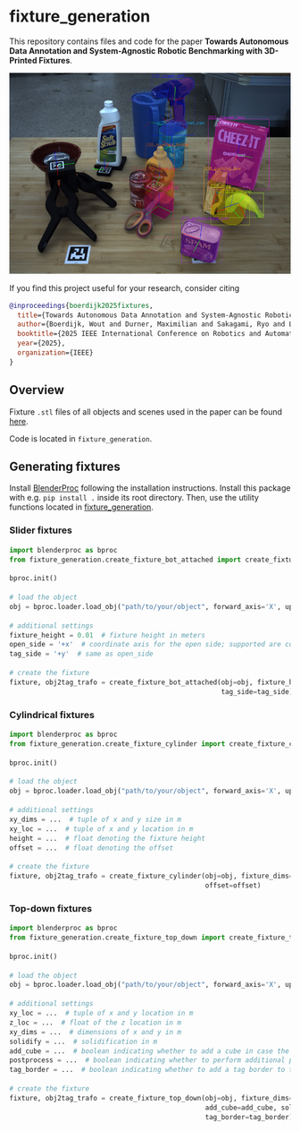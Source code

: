 # fixture_generation

This repository contains files and code for the paper **Towards Autonomous Data Annotation and System-Agnostic Robotic Benchmarking with 3D-Printed Fixtures**.

<p align="center">
<img src='figure.png' width='600'>
<p>


If you find this project useful for your research, consider citing
```bibtex
@inproceedings{boerdijk2025fixtures,
  title={Towards Autonomous Data Annotation and System-Agnostic Robotic Benchmarking with 3D-Printed Fixtures},
  author={Boerdijk, Wout and Durner, Maximilian and Sakagami, Ryo and Lehner, Peter and Triebel, Rudolph},
  booktitle={2025 IEEE International Conference on Robotics and Automation (ICRA)},
  year={2025},
  organization={IEEE}
}
```

## Overview

Fixture `.stl` files of all objects and scenes used in the paper can be found [here](fixture_files).

Code is located in `fixture_generation`.

## Generating fixtures

Install [BlenderProc](https://github.com/DLR-RM/BlenderProc) following the installation instructions.
Install this package with e.g. `pip install .` inside its root directory.
Then, use the utility functions located in [fixture_generation](fixture_generation).

### Slider fixtures

```python
import blenderproc as bproc
from fixture_generation.create_fixture_bot_attached import create_fixture_bot_attached

bproc.init()

# load the object
obj = bproc.loader.load_obj("path/to/your/object", forward_axis='X', up_axis='Z')[0]

# additional settings
fixture_height = 0.01  # fixture height in meters
open_side = '+x'  # coordinate axis for the open side; supported are combinations of +/- and x/y
tag_side = '+y'  # same as open_side

# create the fixture
fixture, obj2tag_trafo = create_fixture_bot_attached(obj=obj, fixture_height=fixture_height, open_side=open_side, 
                                                     tag_side=tag_side)
```

### Cylindrical fixtures

```python
import blenderproc as bproc
from fixture_generation.create_fixture_cylinder import create_fixture_cylinder

bproc.init()

# load the object
obj = bproc.loader.load_obj("path/to/your/object", forward_axis='X', up_axis='Z')[0]

# additional settings
xy_dims = ...  # tuple of x and y size in m
xy_loc = ...  # tuple of x and y location in m
height = ...  # float denoting the fixture height
offset = ...  # float denoting the offset

# create the fixture
fixture, obj2tag_trafo = create_fixture_cylinder(obj=obj, fixture_dims=xy_dims, fixture_loc=xy_loc, fixture_height=height,
                                                 offset=offset)
```

### Top-down fixtures

```python
import blenderproc as bproc
from fixture_generation.create_fixture_top_down import create_fixture_top_down

bproc.init()

# load the object
obj = bproc.loader.load_obj("path/to/your/object", forward_axis='X', up_axis='Z')[0]

# additional settings
xy_loc = ...  # tuple of x and y location in m
z_loc = ...  # float of the z location in m
xy_dims = ...  # dimensions of x and y in m
solidify = ...  # solidification in m
add_cube = ...  # boolean indicating whether to add a cube in case the fixture is not larger than the object
postprocess = ...  # boolean indicating whether to perform additional postprocessing for clean-up
tag_border = ...  # boolean indicating whether to add a tag border to the fixture

# create the fixture
fixture, obj2tag_trafo = create_fixture_top_down(obj=obj, fixture_dims=xy_dims, fixture_loc=xy_loc, z_loc=z_loc,
                                                 add_cube=add_cube, solidify=solidify, postprocess=postprocess, 
                                                 tag_border=tag_border)
```
